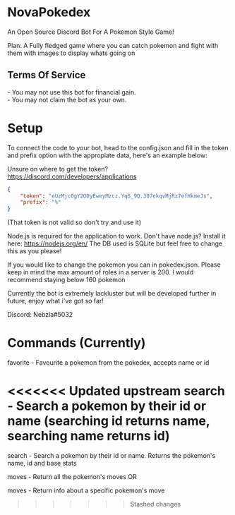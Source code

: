 <h1>NovaPokedex</h1>
An Open Source Discord Bot For A Pokemon Style Game!

Plan: A Fully fledged game where you can catch pokemon and fight with them with images to display whats going on

<h2>Terms Of Service</h2>
- You may not use this bot for financial gain.<br>
- You may not claim the bot as your own.
  
  
<h1>Setup</h1>

  
To connect the code to your bot, head to the config.json and fill in the token and prefix option with the appropiate data, here's an example below:

Unsure on where to get the token? https://discord.com/developers/applications
```json
{
    "token": "eUzMjc0gY2ODyEweyMzcz.YqS_9Q.307ekqvMjRz7efHkmeJs", 
    "prefix": "%"
}
```
(That token is not valid so don't try and use it)
 
  
Node.js is required for the application to work. Don't have node.js? Install it here: https://nodejs.org/en/
The DB used is SQLite but feel free to change this as you please!
  
If you would like to change the pokemon you can in pokedex.json. Please keep in mind the max amount of roles in a server is 200. I would recommend staying below 160 pokemon
  
Currently the bot is extremely lackluster but will be developed further in future, enjoy what i've got so far!

Discord: Nebzla#5032



<h1>Commands (Currently)</h1>

favorite <pokemon> - Favourite a pokemon from the pokedex, <pokemon> accepts name or id
 
<<<<<<< Updated upstream
search <pokemon> - Search a pokemon by their id or name (searching id returns name, searching name returns id)
=======
search <pokemon> - Search a pokemon by their id or name. Returns the pokemon's name, id and base stats

moves <pokemon> - Return all the pokemon's moves OR

moves <pokemon> <move> - Return info about a specific pokemon's move
>>>>>>> Stashed changes

